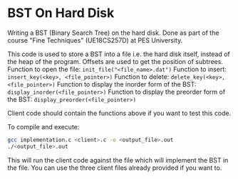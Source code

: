 # BST On Hard Disk

Writing a BST (Binary Search Tree) on the hard disk. Done as part of the course "Fine Techniques" (UE18CS257D) at PES University.

This code is used to store a BST into a file i.e. the hard disk itself, instead of the heap of the program. Offsets are used to get the position of subtrees.
Function to open the file: `init_file("<file_name>.dat")`
Function to insert: `insert_key(<key>, <file_pointer>)`
Function to delete: `delete_key(<key>, <file_pointer>)`
Function to display the inorder form of the BST: `display_inorder(<file_pointer>)`
Function to display the preorder form of the BST: `display_preorder(<file_pointer>)`

Client code should contain the functions above if you want to test this code.

To compile and execute:

``` sh
gcc implementation.c <client>.c -o <output_file>.out
./<output_file>.out
```

This will run the client code against the file which will implement the BST in the file. You can use the three client files already provided if you want to.
